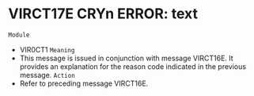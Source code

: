 # VIRCT17E CRYn ERROR: text
`Module`
- VIR0CT1
`Meaning`
- This message is issued in conjunction with message VIRCT16E. It provides an explanation for the reason code indicated in the previous message.
`Action`
- Refer to preceding message VIRCT16E.
